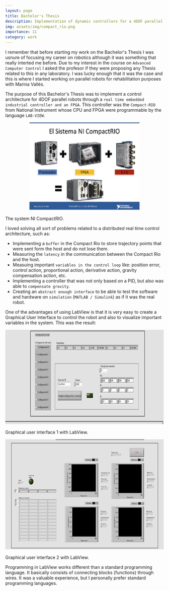 ```yaml
---
layout: page
title: Bachelor's Thesis
description: Implementation of dynamic controllers for a 4DOF parallel robot by a real time embedded industrial controller and an FPGA
img: assets/img/compact_rio.png
importance: 11
category: work
---
```


I remember that before starting my work on the Bachelor's Thesis I was usnure of focusing my career on robotics although it was something that really interted me before. Due to my interest in the course on `Advanced Computer Control` I asked the profesor if they were proposing any Thesis related to this in any laboratory. I was lucky enough that it was the case and this is where I started working on parallel robots for rehabilitation purposes with Marina Vallés.

The purpose of this Bachelor's Thesis was to implement a control architecture for 4DOF parallel robots through a `real time embedded industrial controller and an FPGA`. This controller was the `Compact-RIO` from National Instrument whose CPU and FPGA were programmable by the language `LAB-VIEW`.

<p align="center">
  <img width="350" height="280" src="/assets/img/compact_rio.png">
</p>
<div class="caption">
    The system NI CompactRIO.
</div>

I loved solving all sort of problems related to a distributed real time control architecture, such as:
* Implementing a `buffer` in the Compact Rio to store trajectory points that were sent form the host and do not lose them.
* Measuring the `latency` in the communication between the Compact Rio and the host.
* Measuing important `variables in the control loop` like: position error, control action, proportional action, derivative action, gravity compensation action, etc.
* Implementing a controller that was not only based on a PID, but also was able to `compensate gravity`.
* Creating an `abstract enough interface` to be able to test the software and hardware on `simulation` (`MATLAB / Simulink`) as if it was the real robot.

One of the advantages of using LabView is that it is very easy to create a Graphical User Interface to control the robot and also to visualize important variables in the system. This was the result:

<p align="center">
  <img width="600" height="300" src="/assets/img/crio_gui_1.png">
</p>
<div class="caption">
    Graphical user interface 1 with LabView.
</div>

<p align="center">
  <img width="600" height="350" src="/assets/img/crio_gui_2.png">
</p>
<div class="caption">
    Graphical user interface 2 with LabView.
</div>

Programming in LabView works different than a standard programming language. It basically consists of connecting blocks (functions) through wires. It was a valuable experience, but I personally prefer standard programming languages.
